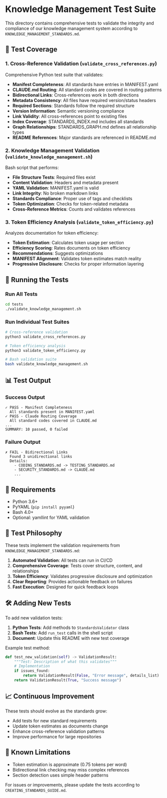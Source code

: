 # Knowledge Management Test Suite

This directory contains comprehensive tests to validate the integrity and compliance of our knowledge management system according to `KNOWLEDGE_MANAGEMENT_STANDARDS.md`.

## 🧪 Test Coverage

### 1. Cross-Reference Validation (`validate_cross_references.py`)

Comprehensive Python test suite that validates:

- **Manifest Completeness**: All standards have entries in MANIFEST.yaml
- **CLAUDE.md Routing**: All standard codes are covered in routing patterns
- **Bidirectional Links**: Cross-references work in both directions
- **Metadata Consistency**: All files have required version/status headers
- **Required Sections**: Standards follow the required structure
- **Version Information**: Semantic versioning compliance
- **Link Validity**: All cross-references point to existing files
- **Index Coverage**: STANDARDS_INDEX.md includes all standards
- **Graph Relationships**: STANDARDS_GRAPH.md defines all relationship types
- **README References**: Major standards are referenced in README.md

### 2. Knowledge Management Validation (`validate_knowledge_management.sh`)

Bash script that performs:

- **File Structure Tests**: Required files exist
- **Content Validation**: Headers and metadata present
- **YAML Validation**: MANIFEST.yaml is valid
- **Link Integrity**: No broken markdown links
- **Standards Compliance**: Proper use of tags and checklists
- **Token Optimization**: Checks for token-related metadata
- **Cross-Reference Metrics**: Counts and validates references

### 3. Token Efficiency Analysis (`validate_token_efficiency.py`)

Analyzes documentation for token efficiency:

- **Token Estimation**: Calculates token usage per section
- **Efficiency Scoring**: Rates documents on token efficiency
- **Recommendations**: Suggests optimizations
- **MANIFEST Alignment**: Validates token estimates match reality
- **Progressive Disclosure**: Checks for proper information layering

## 🚀 Running the Tests

### Run All Tests

```bash
cd tests
./validate_knowledge_management.sh
```

### Run Individual Test Suites

```bash
# Cross-reference validation
python3 validate_cross_references.py

# Token efficiency analysis
python3 validate_token_efficiency.py

# Bash validation suite
bash validate_knowledge_management.sh
```

## 📊 Test Output

### Success Output

```
✓ PASS - Manifest Completeness
  All standards present in MANIFEST.yaml
✓ PASS - Claude Routing Coverage
  All standard codes covered in CLAUDE.md
...
SUMMARY: 10 passed, 0 failed
```

### Failure Output

```
✗ FAIL - Bidirectional Links
  Found 3 unidirectional links
  Details:
    - CODING_STANDARDS.md -> TESTING_STANDARDS.md
    - SECURITY_STANDARDS.md -> CLAUDE.md
    ...
```

## 🔧 Requirements

- Python 3.6+
- PyYAML (`pip install pyyaml`)
- Bash 4.0+
- Optional: yamllint for YAML validation

## 🎯 Test Philosophy

These tests implement the validation requirements from `KNOWLEDGE_MANAGEMENT_STANDARDS.md`:

1. **Automated Validation**: All tests can run in CI/CD
2. **Comprehensive Coverage**: Tests cover structure, content, and relationships
3. **Token Efficiency**: Validates progressive disclosure and optimization
4. **Clear Reporting**: Provides actionable feedback on failures
5. **Fast Execution**: Designed for quick feedback loops

## 🛠️ Adding New Tests

To add new validation tests:

1. **Python Tests**: Add methods to `StandardsValidator` class
2. **Bash Tests**: Add `run_test` calls in the shell script
3. **Document**: Update this README with new test coverage

Example test method:

```python
def test_new_validation(self) -> ValidationResult:
    """Test: Description of what this validates"""
    # Implementation
    if issues_found:
        return ValidationResult(False, "Error message", details_list)
    return ValidationResult(True, "Success message")
```

## 📈 Continuous Improvement

These tests should evolve as the standards grow:

- Add tests for new standard requirements
- Update token estimates as documents change
- Enhance cross-reference validation patterns
- Improve performance for large repositories

## 🐛 Known Limitations

- Token estimation is approximate (0.75 tokens per word)
- Bidirectional link checking may miss complex references
- Section detection uses simple header patterns

For issues or improvements, please update the tests according to `CREATING_STANDARDS_GUIDE.md`.

